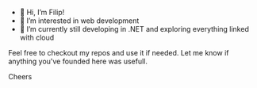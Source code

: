 - 👋 Hi, I’m Filip!
- 👀 I’m interested in web development
- 🌱 I’m currently still developing in .NET and exploring everything linked with cloud

Feel free to checkout my repos and use it if needed. Let me know if anything you've founded here was usefull.

Cheers
<!---
fmeina/fmeina is a ✨ special ✨ repository because its `README.md` (this file) appears on your GitHub profile.
You can click the Preview link to take a look at your changes.
--->
